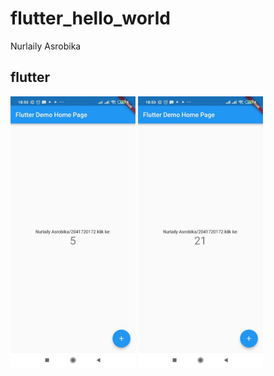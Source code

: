 # flutter_hello_world
Nurlaily Asrobika

## flutter

<img src="img/hp1.jpg" alt="hp1" style="width:200px;"/>
<img src="img/hp2.jpg" alt="hp2" style="width:200px;"/>

